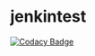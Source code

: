 # jenkintest
[![Codacy Badge](https://api.codacy.com/project/badge/Grade/2ed0739cef994964b8f71bd989aa4be2)](https://app.codacy.com/gh/IoTumakant/jenkintest?utm_source=github.com&utm_medium=referral&utm_content=IoTumakant/jenkintest&utm_campaign=Badge_Grade_Settings)